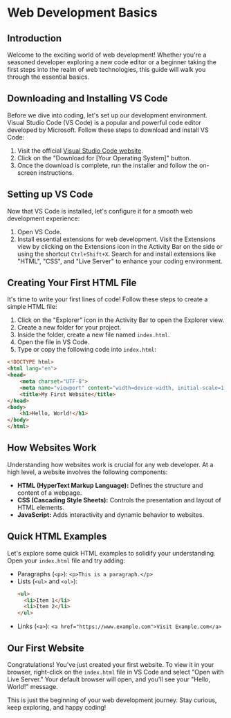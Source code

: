 # Web Development Basics

## Introduction

Welcome to the exciting world of web development! Whether you're a seasoned developer exploring a new code editor or a beginner taking the first steps into the realm of web technologies, this guide will walk you through the essential basics.

## Downloading and Installing VS Code

Before we dive into coding, let's set up our development environment. Visual Studio Code (VS Code) is a popular and powerful code editor developed by Microsoft. Follow these steps to download and install VS Code:

1. Visit the official [Visual Studio Code website](https://code.visualstudio.com/).
2. Click on the "Download for [Your Operating System]" button.
3. Once the download is complete, run the installer and follow the on-screen instructions.

## Setting up VS Code

Now that VS Code is installed, let's configure it for a smooth web development experience:

1. Open VS Code.
2. Install essential extensions for web development. Visit the Extensions view by clicking on the Extensions icon in the Activity Bar on the side or using the shortcut `Ctrl+Shift+X`. Search for and install extensions like "HTML", "CSS", and "Live Server" to enhance your coding environment.

## Creating Your First HTML File

It's time to write your first lines of code! Follow these steps to create a simple HTML file:

1. Click on the "Explorer" icon in the Activity Bar to open the Explorer view.
2. Create a new folder for your project.
3. Inside the folder, create a new file named `index.html`.
4. Open the file in VS Code.
5. Type or copy the following code into `index.html`:

```html
<!DOCTYPE html>
<html lang="en">
<head>
    <meta charset="UTF-8">
    <meta name="viewport" content="width=device-width, initial-scale=1.0">
    <title>My First Website</title>
</head>
<body>
    <h1>Hello, World!</h1>
</body>
</html>
```

## How Websites Work

Understanding how websites work is crucial for any web developer. At a high level, a website involves the following components:

- **HTML (HyperText Markup Language):** Defines the structure and content of a webpage.
- **CSS (Cascading Style Sheets):** Controls the presentation and layout of HTML elements.
- **JavaScript:** Adds interactivity and dynamic behavior to websites.

## Quick HTML Examples

Let's explore some quick HTML examples to solidify your understanding. Open your `index.html` file and try adding:

- Paragraphs (`<p>`): `<p>This is a paragraph.</p>`
- Lists (`<ul>` and `<ol>`):
  ```html
  <ul>
    <li>Item 1</li>
    <li>Item 2</li>
  </ul>
  ```
- Links (`<a>`): `<a href="https://www.example.com">Visit Example.com</a>`

## Our First Website

Congratulations! You've just created your first website. To view it in your browser, right-click on the `index.html` file in VS Code and select "Open with Live Server." Your default browser will open, and you'll see your "Hello, World!" message.

This is just the beginning of your web development journey. Stay curious, keep exploring, and happy coding!